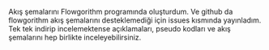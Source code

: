 Akış şemalarını Flowgorithm programında oluşturdum. Ve github da flowgorithm akış şemalarını desteklemediği için issues kısmında yayınladım. Tek tek indirip incelemektense açıklamaları,
pseudo kodları ve akış şemalarını hep birlikte inceleyebilirsiniz. 

